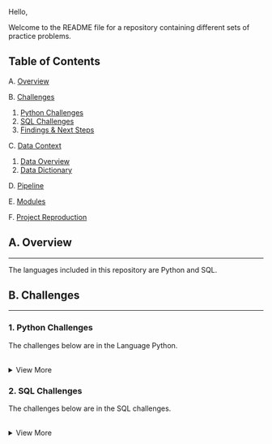 Hello,

Welcome to the README file for a repository containing different sets of practice problems.


## Table of Contents
A. [Overview](#overview)

B. [Challenges](#chall)
   1. [Python Challenges](#py)
   1. [SQL Challenges](#sql)
   1. [Findings & Next Steps](#fns)
   
C. [Data Context](#dc)
   1. [Data Overview](#do)
   1. [Data Dictionary](#dd)
   
D. [Pipeline](#pipe)

E. [Modules](#mod)

F. [Project Reproduction](#pr)

## <a name="overview"></a>A. Overview
---
The languages included in this repository are Python and SQL.


## <a name="chall"></a>B. Challenges
---

### <a name="py"></a> 1. Python Challenges 
The challenges below are in the Language Python.
<br>
<br>

<details>
<summary>View More</summary>
<br>
   
- [General Python Practice Problems](https://github.com/LinhQuach13/Practice/blob/master/python_practice.ipynb)
- [Pandas Library Practice Problems](https://github.com/LinhQuach13/Practice/blob/master/pandas_series_practice.ipynb)


</details>

### <a name="sql"></a> 2. SQL Challenges 
The challenges below are in the SQL challenges.
<br>
<br>

<details>
<summary>View More</summary>
<br>
   
- [MySQL Practice Problems](https://github.com/LinhQuach13/Practice/blob/master/sql_exercises.sql)
- [PostgreSQL Basic SELECT Statements](https://github.com/LinhQuach13/Practice/blob/master/PostgreSQL_basic_SELECT_statement.sql)
- [PostgreSQL Aggregations Functions and Group By](https://github.com/LinhQuach13/Practice/blob/master/PostgreSQL_basic_SELECT_statement.sql)


</details>
